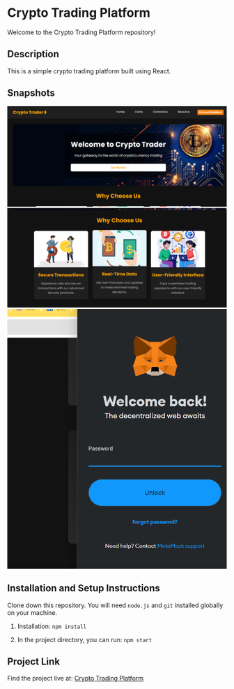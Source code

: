 # Crypto Trading Platform

Welcome to the Crypto Trading Platform repository!

## Description

This is a simple crypto trading platform built using React.

## Snapshots

<div align="center">
  <img alt="Snapshot 1" src="./public/new11.png" />
</div>

<div align="center">
  <img alt="Snapshot 2" src="./public/new22.png" />
</div>

<div align="center">
  <img alt="Snapshot 3" src="./public/new33.png" />
</div>


## Installation and Setup Instructions

Clone down this repository. You will need `node.js` and `git` installed globally on your machine.

1. Installation: `npm install`

2. In the project directory, you can run: `npm start`

## Project Link

Find the project live at: [Crypto Trading Platform](https://crypto-trading-platform001.netlify.app/)

